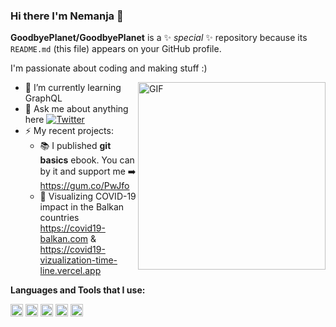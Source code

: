 ### Hi there I'm Nemanja 👋

**GoodbyePlanet/GoodbyePlanet** is a ✨ _special_ ✨ repository because its `README.md` (this file) appears on your GitHub profile.

I'm passionate about coding and making stuff :)

<img align="right" alt="GIF" height="300px" src="https://media.giphy.com/media/du3J3cXyzhj75IOgvA/giphy.gif" />

- 🌱 I’m currently learning GraphQL
- 💬 Ask me about anything here
  <a href="https://twitter.com/nemanjavasa" target="_blank">
    <img src="https://img.shields.io/badge/twitter-%231DA1F2.svg?&style=for-the-badge&logo=twitter&logoColor=white&color=071A2C" alt="Twitter"/>
  </a>
- ⚡ My recent projects:
    - 📚 I published **git basics** ebook. You can by it and support me ➡️ https://gum.co/PwJfo
    - 🦠 Visualizing COVID-19 impact in the Balkan countries https://covid19-balkan.com & https://covid19-vizualization-time-line.vercel.app

**Languages and Tools that I use:**  

<code><img height="20" src=""></code>
<code><img height="20" src=""></code>
<code><img height="20" src=""></code>
<code><img height="20" src=""></code>
<code><img height="20" src=""></code>  
